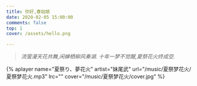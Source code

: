 ```yaml
---
title: 你好,春姑娘
date: 2020-02-05 15:00:00
comments: false 
top: 1
cover: /assets/hello.png

---
```


> *流萤漫天花共舞,闲蝉栖柳风奏湖.*
> *十年一梦不觉醒,夏祭花火终成空.*

{% aplayer name="夏祭り、夢花火" artist="妹尾武" url="/music/夏祭梦花火/夏祭梦花火.mp3" lrc="" cover="/music/夏祭梦花火/cover.jpg" %}


